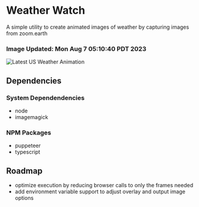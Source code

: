 # Weather Watch

A simple utility to create animated images of weather by capturing images from zoom.earth

### Image Updated: Mon Aug  7 05:10:40 PDT 2023

![Latest US Weather Animation](animations/2023-08-07.webp)

## Dependencies
### System Dependendencies
* node
* imagemagick
### NPM Packages
* puppeteer
* typescript

## Roadmap
* optimize execution by reducing browser calls to only the frames needed
* add environment variable support to adjust overlay and output image options
